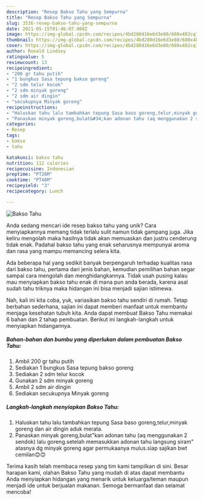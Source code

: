 ```yaml
---
description: "Resep Bakso Tahu yang Sempurna"
title: "Resep Bakso Tahu yang Sempurna"
slug: 3536-resep-bakso-tahu-yang-sempurna
date: 2021-05-15T01:46:07.008Z
image: https://img-global.cpcdn.com/recipes/4bd280d16e6d3e80/680x482cq70/bakso-tahu-foto-resep-utama.jpg
thumbnail: https://img-global.cpcdn.com/recipes/4bd280d16e6d3e80/680x482cq70/bakso-tahu-foto-resep-utama.jpg
cover: https://img-global.cpcdn.com/recipes/4bd280d16e6d3e80/680x482cq70/bakso-tahu-foto-resep-utama.jpg
author: Ronald Lindsey
ratingvalue: 5
reviewcount: 13
recipeingredient:
- "200 gr tahu putih"
- "1 bungkus Sasa tepung bakso goreng"
- "2 sdm telur kocok"
- "2 sdm minyak goreng"
- "2 sdm air dingin"
- "secukupnya Minyak goreng"
recipeinstructions:
- "Haluskan tahu lalu tambahkan tepung Sasa baso goreng,telur,minyak goreng dan air dingin aduk merata."
- "Panaskan minyak goreng,bulat&#34;kan adonan tahu (aq menggunakan 2 sendok) lalu goreng.setelah memasukkan adonan tahu langsung siram&#34; atasnya dg minyak goreng agar permukaanya mulus.siap sajikan bwt cemilan😊😊"
categories:
- Resep
tags:
- bakso
- tahu

katakunci: bakso tahu 
nutrition: 112 calories
recipecuisine: Indonesian
preptime: "PT26M"
cooktime: "PT46M"
recipeyield: "3"
recipecategory: Lunch

---
```



![Bakso Tahu](https://img-global.cpcdn.com/recipes/4bd280d16e6d3e80/680x482cq70/bakso-tahu-foto-resep-utama.jpg)

Anda sedang mencari ide resep bakso tahu yang unik? Cara menyiapkannya memang tidak terlalu sulit namun tidak gampang juga. Jika keliru mengolah maka hasilnya tidak akan memuaskan dan justru cenderung tidak enak. Padahal bakso tahu yang enak seharusnya mempunyai aroma dan rasa yang mampu memancing selera kita.



Ada beberapa hal yang sedikit banyak berpengaruh terhadap kualitas rasa dari bakso tahu, pertama dari jenis bahan, kemudian pemilihan bahan segar sampai cara mengolah dan menghidangkannya. Tidak usah pusing kalau mau menyiapkan bakso tahu enak di mana pun anda berada, karena asal sudah tahu triknya maka hidangan ini bisa menjadi sajian istimewa.


Nah, kali ini kita coba, yuk, variasikan bakso tahu sendiri di rumah. Tetap berbahan sederhana, sajian ini dapat memberi manfaat untuk membantu menjaga kesehatan tubuh kita. Anda dapat membuat Bakso Tahu memakai 6 bahan dan 2 tahap pembuatan. Berikut ini langkah-langkah untuk menyiapkan hidangannya.

<!--inarticleads1-->

##### Bahan-bahan dan bumbu yang diperlukan dalam pembuatan Bakso Tahu:

1. Ambil 200 gr tahu putih
1. Sediakan 1 bungkus Sasa tepung bakso goreng
1. Sediakan 2 sdm telur kocok
1. Gunakan 2 sdm minyak goreng
1. Ambil 2 sdm air dingin
1. Sediakan secukupnya Minyak goreng




<!--inarticleads2-->

##### Langkah-langkah menyiapkan Bakso Tahu:

1. Haluskan tahu lalu tambahkan tepung Sasa baso goreng,telur,minyak goreng dan air dingin aduk merata.
1. Panaskan minyak goreng,bulat&#34;kan adonan tahu (aq menggunakan 2 sendok) lalu goreng.setelah memasukkan adonan tahu langsung siram&#34; atasnya dg minyak goreng agar permukaanya mulus.siap sajikan bwt cemilan😊😊




Terima kasih telah membaca resep yang tim kami tampilkan di sini. Besar harapan kami, olahan Bakso Tahu yang mudah di atas dapat membantu Anda menyiapkan hidangan yang menarik untuk keluarga/teman maupun menjadi ide untuk berjualan makanan. Semoga bermanfaat dan selamat mencoba!
